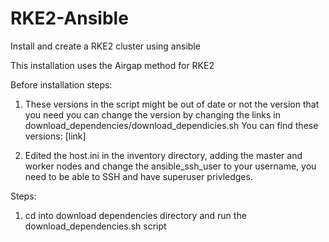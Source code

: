 # RKE2-Ansible
Install and create a RKE2 cluster using ansible

This installation uses the Airgap method for RKE2

Before installation steps:
1. These versions in the script might be out of date or not the version that you need you can change the version by changing the links in download_dependencies/download_dependicies.sh
You can find these versions: [link]

2. Edited the host.ini in the inventory directory, adding the master and worker nodes and change the ansible_ssh_user to your username, you need to be able to SSH and have superuser privledges.


Steps:

1. cd into download dependencies directory and run the download_dependencies.sh script
